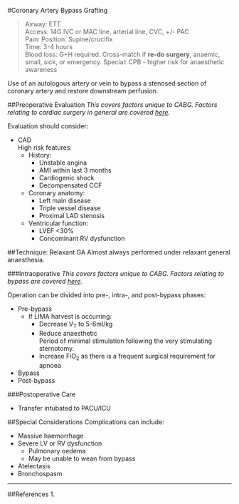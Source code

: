 #Coronary Artery Bypass Grafting

>Airway: ETT  
>Access: 14G IVC or MAC line, arterial line, CVC, +/- PAC  
>Pain: 
>Position: Supine/crucifix  
>Time: 3-4 hours  
>Blood loss: G+H required. Cross-match if **re-do surgery**, anaemic, small, sick, or emergency.
>Special: CPB - higher risk for anaesthetic awareness  

Use of an autologous artery or vein to bypass a stenosed section of coronary artery and restore downstream perfusion.

##Preoperative Evaluation
*This covers factors unique to CABG. Factors relating to cardiac surgery in general are covered [here](/anaesthesia/cthr/cthr-principles.md#id).*

Evaluation should consider:
* CAD  
High risk features:
	* History:
		* Unstable angina
		* AMI within last 3 months
		* Cardiogenic shock
		* Decompensated CCF
	* Coronary anatomy:
		* Left main disease
		* Triple vessel disease
		* Proximal LAD stenosis
	* Ventricular function:
		* LVEF <30%
		* Concominant RV dysfunction


##Technique: Relaxant GA
Almost always performed under relaxant general anaesthesia.

###Intraoperative
*This covers factors unique to CABG. Factors relating to bypass are covered [here](/anaesthesia/cthr/cpb.md#id).*

Operation can be divided into pre-, intra-, and post-bypass phases:
* Pre-bypass
	* If LIMA harvest is occurring:
		* Decrease V<sub>T</sub> to 5-6ml/kg
		* Reduce anaesthetic  
		Period of minimal stimulation following the very stimulating sternotomy.
		* Increase FiO<sub>2</sub> as there is a frequent surgical requirement for apnoea
* Bypass
* Post-bypass


###Postoperative Care
* Transfer intubated to PACU/ICU

##Special Considerations
Complications can include:
* Massive haemorrhage
* Severe LV or RV dysfunction
	* Pulmonary oedema
	* May be unable to wean from bypass
* Atelectasis
* Bronchospasm

---
##References
1.